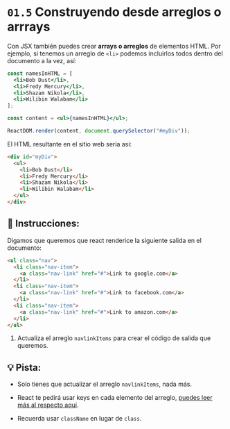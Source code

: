# `01.5` Construyendo desde arreglos o arrrays

Con JSX también puedes crear **arrays o arreglos** de elementos HTML. Por ejemplo, si tenemos un arreglo de `<li>` podemos incluirlos todos dentro del documento a la vez, así:

```jsx
const namesInHTML = [
  <li>Bob Dust</li>,
  <li>Fredy Mercury</li>,
  <li>Shazam Nikola</li>,
  <li>Wilibin Walabam</li>
];

const content = <ul>{namesInHTML}</ul>;

ReactDOM.render(content, document.querySelector("#myDiv"));
```

El HTML resultante en el sitio web sería así:

```html
<div id="myDiv">
  <ul>
    <li>Bob Dust</li>
    <li>Fredy Mercury</li>
    <li>Shazam Nikola</li>
    <li>Wilibin Walabam</li>
  </ul>
</div>
```

## 📝 Instrucciones:

Digamos que queremos que react renderice la siguiente salida en el documento:

```html
<ul class="nav">
  <li class="nav-item">
    <a class="nav-link" href="#">Link to google.com</a>
  </li>
  <li class="nav-item">
    <a class="nav-link" href="#">Link to facebook.com</a>
  </li>
  <li class="nav-item">
    <a class="nav-link" href="#">Link to amazon.com</a>
  </li>
</ul>
```

1. Actualiza el arreglo `navlinkItems` para crear el código de salida que queremos.

## 💡 Pista:

* Solo tienes que actualizar el arreglo `navlinkItems`, nada más.

* React te pedirá usar keys en cada elemento del arreglo, [puedes leer más al respecto aquí](https://reactjs.org/docs/lists-and-keys.html#keys).

* Recuerda usar `className` en lugar de `class`.